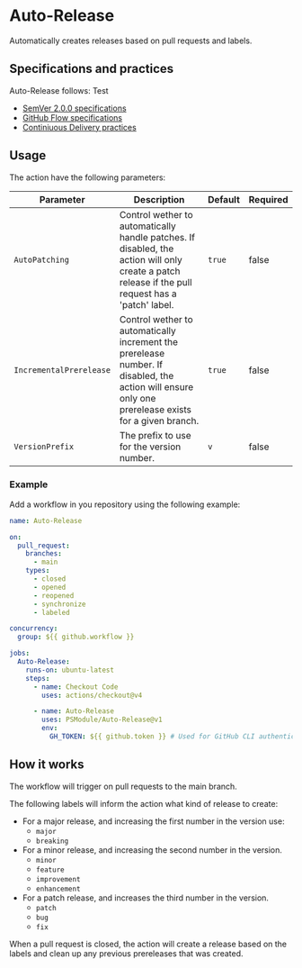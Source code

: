 # Auto-Release

Automatically creates releases based on pull requests and labels.

## Specifications and practices

Auto-Release follows:
Test

- [SemVer 2.0.0 specifications](https://semver.org)
- [GitHub Flow specifications](https://docs.github.com/en/get-started/using-github/github-flow)
- [Continiuous Delivery practices](https://en.wikipedia.org/wiki/Continuous_delivery)

## Usage

The action have the following parameters:

| Parameter | Description | Default | Required |
| --- | --- | --- | --- |
| `AutoPatching` | Control wether to automatically handle patches. If disabled, the action will only create a patch release if the pull request has a 'patch' label. | `true` | false |
| `IncrementalPrerelease` | Control wether to automatically increment the prerelease number. If disabled, the action will ensure only one prerelease exists for a given branch. | `true` | false |
| `VersionPrefix` | The prefix to use for the version number. | `v` | false |

### Example
Add a workflow in you repository using the following example:

```yaml
name: Auto-Release

on:
  pull_request:
    branches:
      - main
    types:
      - closed
      - opened
      - reopened
      - synchronize
      - labeled

concurrency:
  group: ${{ github.workflow }}

jobs:
  Auto-Release:
    runs-on: ubuntu-latest
    steps:
      - name: Checkout Code
        uses: actions/checkout@v4

      - name: Auto-Release
        uses: PSModule/Auto-Release@v1
        env:
          GH_TOKEN: ${{ github.token }} # Used for GitHub CLI authentication
```

## How it works

The workflow will trigger on pull requests to the main branch.

The following labels will inform the action what kind of release to create:
- For a major release, and increasing the first number in the version use:
  - `major`
  - `breaking`
- For a minor release, and increasing the second number in the version.
  - `minor`
  - `feature`
  - `improvement`
  - `enhancement`
- For a patch release, and increases the third number in the version.
  - `patch`
  - `bug`
  - `fix`

When a pull request is closed, the action will create a release based on the labels and clean up any previous prereleases that was created.
